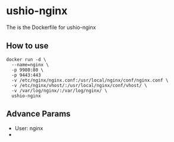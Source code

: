 # ushio-nginx
The is the Dockerfile for ushio-nginx

## How to use

```shell
docker run -d \
  --name=nginx \
  -p 9980:80 \
  -p 9443:443
  -v /etc/nginx/nginx.conf:/usr/local/nginx/conf/nginx.conf \
  -v /etc/nginx/vhost/:/usr/local/nginx/conf/vhost/ \
  -v /var/log/nginx/:/var/log/nginx/ \
  ushio-nginx
```

## Advance Params
 - User: nginx
 - 
